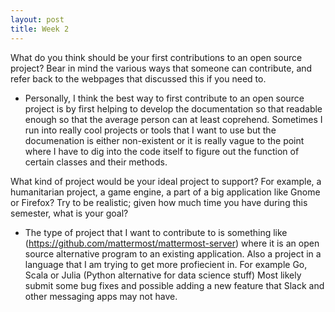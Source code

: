 ```yaml
---
layout: post
title: Week 2
---
```



What do you think should be your first contributions to an open source project? Bear in mind the various ways that someone can contribute, and refer back to the webpages that discussed this if you need to.

- Personally, I think the best way to first contribute to an open source project is by first helping to develop the documentation so that readable enough so that the average person can at least coprehend. Sometimes I run into really cool projects or tools that I want to use but the documenation is either non-existent or it is really vague to the point where I have to dig into the code itself to figure out the function of certain classes and their methods. 


What kind of project would be your ideal project to support? For example, a humanitarian project, a game engine, a part of a big application like Gnome or Firefox? Try to be realistic; given how much time you have during this semester, what is your goal?

- The type of project that I want to contribute to is something like (https://github.com/mattermost/mattermost-server)  where it is an open source alternative program to an existing application. Also a project in a language that I am trying to get more profiecient in. For example Go, Scala or Julia (Python alternative for data science stuff) Most likely submit some bug fixes and possible adding a new feature that Slack and other messaging apps may not have.
